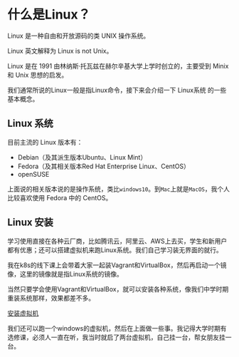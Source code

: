 # 什么是Linux？

Linux 是一种自由和开放源码的类 UNIX 操作系统。

Linux 英文解释为 Linux is not Unix。

Linux 是在 1991 由林纳斯·托瓦兹在赫尔辛基大学上学时创立的，主要受到 Minix 和 Unix 思想的启发。

我们通常所说的Linux一般是指Linux命令，接下来会介绍一下 Linux系统 的一些基本概念。

## Linux 系统

目前主流的 Linux 版本有：

* Debian（及其派生版本Ubuntu、Linux Mint）
* Fedora（及其相关版本Red Hat Enterprise Linux、CentOS）
* openSUSE

上面说的相关版本说的是操作系统，类比`windows10`。到`Mac`上就是`MacOS`，我个人比较喜欢使用 Fedora 中的 CentOS。

## Linux 安装

学习使用直接在各种云厂商，比如腾讯云，阿里云、AWS上去买，学生和新用户都有优惠；还可以搭建虚拟机来跑Linux系统。我们自己学习装无界面的就行。

我在k8s的线下课上会带着大家一起装Vagrant和VirtualBox，然后再启动一个镜像，这里的镜像就是指Linux系统的镜像。

当然只要学会使用Vagrant和VirtualBox，就可以安装各种系统，像我们中学时期重装系统那样，效果都差不多。

[安装虚拟机](introduction-vagrant.md)

我们还可以跑一个windows的虚拟机，然后在上面做一些事。我记得大学时期有选修课，必须人一直在听，我当时就启了两台虚拟机，自己挂一台，帮女朋友挂一台。


